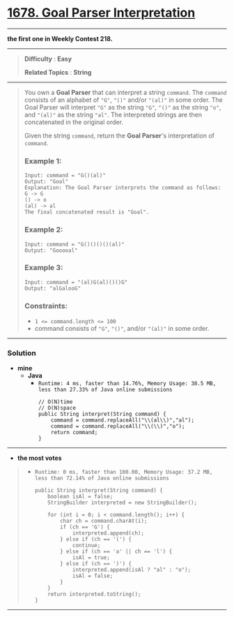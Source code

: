 # [1678. Goal Parser Interpretation](https://leetcode.com/problems/goal-parser-interpretation/)

---

**the first one in Weekly Contest 218.**

---

> **Difficulty** : **Easy**
>
> **Related Topics** : **String**

---

> You own a **Goal Parser** that can interpret a string `command`.
> The `command` consists of an alphabet of `"G"`, `"()"` and/or `"(al)"` in some order.
> The Goal Parser will interpret `"G"` as the string `"G"`, `"()"` as the string `"o"`, and `"(al)"` as the string `"al"`.
> The interpreted strings are then concatenated in the original order.
>
> Given the string `command`, return the **Goal Parser**'s interpretation of `command`.
>
> ### Example 1:
> ```
> Input: command = "G()(al)"
> Output: "Goal"
> Explanation: The Goal Parser interprets the command as follows:
> G -> G
> () -> o
> (al) -> al
> The final concatenated result is "Goal".
> ```
>
> ### Example 2:
> ```
> Input: command = "G()()()()(al)"
> Output: "Gooooal"
> ```
>
> ### Example 3:
> ```
> Input: command = "(al)G(al)()()G"
> Output: "alGalooG"
> ```
>
> ### Constraints:
> * `1 <= command.length <= 100`
> * command consists of `"G"`, `"()"`, and/or `"(al)"` in some order.

---


### Solution
* **mine**
  * **Java**
    * `Runtime: 4 ms, faster than 14.76%, Memory Usage: 38.5 MB, less than 27.33% of Java online submissions`
      ```
      // O(N)time
      // O(N)space
      public String interpret(String command) {
          command = command.replaceAll("\\(al\\)","al");
          command = command.replaceAll("\\(\\)","o");
          return command;
      }
      ```
---



* **the most votes**
>  * `Runtime: 0 ms, faster than 100.00, Memory Usage: 37.2 MB, less than 72.14% of Java online submissions`
>    ```
>    public String interpret(String command) {
>        boolean isAl = false;
>        StringBuilder interpreted = new StringBuilder();
>
>        for (int i = 0; i < command.length(); i++) {
>            char ch = command.charAt(i);
>            if (ch == 'G') {
>                interpreted.append(ch);
>            } else if (ch == '(') {
>                continue;
>            } else if (ch == 'a' || ch == 'l') {
>                isAl = true;
>            } else if (ch == ')') {
>                interpreted.append(isAl ? "al" : "o");
>                isAl = false;
>            }
>        }
>        return interpreted.toString();
>    }
>    ```

---
